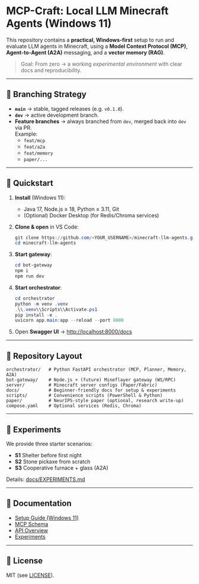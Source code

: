 # MCP-Craft: Local LLM Minecraft Agents (Windows 11)

This repository contains a **practical, Windows-first** setup to run and evaluate LLM agents in Minecraft,
using a **Model Context Protocol (MCP)**, **Agent-to-Agent (A2A)** messaging, and a **vector memory (RAG)**.

> Goal: From zero → a working *experimental environment* with clear docs and reproducibility.

---

## 🌱 Branching Strategy

- **`main`** → stable, tagged releases (e.g. `v0.1.0`).  
- **`dev`** → active development branch.  
- **Feature branches** → always branched from `dev`, merged back into `dev` via PR.  
  Example:  
  - `feat/mcp`  
  - `feat/a2a`  
  - `feat/memory`  
  - `paper/...`  

---

## 🚀 Quickstart

1. **Install** (Windows 11):
   - Java 17, Node.js ≥ 18, Python ≥ 3.11, Git
   - (Optional) Docker Desktop (for Redis/Chroma services)

2. **Clone & open** in VS Code:
   ```powershell
   git clone https://github.com/<YOUR_USERNAME>/minecraft-llm-agents.git
   cd minecraft-llm-agents
    ```

3. **Start gateway**:

   ```powershell
   cd bot-gateway
   npm i
   npm run dev
   ```

4. **Start orchestrator**:

   ```powershell
   cd orchestrator
   python -m venv .venv
   .\\.venv\\Scripts\\Activate.ps1
   pip install -e .
   uvicorn app.main:app --reload --port 8000
   ```

5. Open **Swagger UI** → [http://localhost:8000/docs](http://localhost:8000/docs)

---

## 📂 Repository Layout

```
orchestrator/   # Python FastAPI orchestrator (MCP, Planner, Memory, A2A)
bot-gateway/    # Node.js + (future) Mineflayer gateway (WS/RPC)
server/         # Minecraft server configs (Paper/Fabric)
docs/           # Beginner-friendly docs for setup & experiments
scripts/        # Convenience scripts (PowerShell & Python)
paper/          # NeurIPS-style paper (optional, research write-up)
compose.yaml    # Optional services (Redis, Chroma)
```

---

## 🧪 Experiments

We provide three starter scenarios:

* **S1** Shelter before first night
* **S2** Stone pickaxe from scratch
* **S3** Cooperative furnace + glass (A2A)

Details: [docs/EXPERIMENTS.md](docs/EXPERIMENTS.md)

---

## 📑 Documentation

* [Setup Guide (Windows 11)](docs/SETUP_WINDOWS.md)
* [MCP Schema](docs/MCP_SCHEMA.md)
* [API Overview](docs/API.md)
* [Experiments](docs/EXPERIMENTS.md)

---

## 📜 License

MIT (see [LICENSE](LICENSE)).

